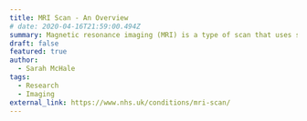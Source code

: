 ```yaml
---
title: MRI Scan - An Overview
# date: 2020-04-16T21:59:00.494Z
summary: Magnetic resonance imaging (MRI) is a type of scan that uses strong magnetic fields and radio waves to produce detailed images of the inside of the body.
draft: false
featured: true
author: 
  - Sarah McHale 
tags:
  - Research
  - Imaging
external_link: https://www.nhs.uk/conditions/mri-scan/
---
```


